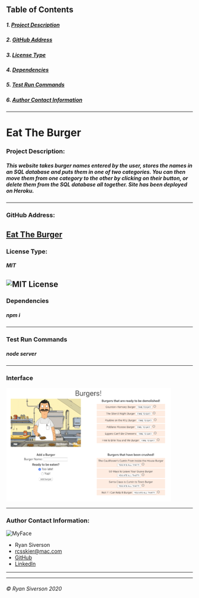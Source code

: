 
## Table of Contents
##### 1. [Project Description](#Project-Description)
##### 2. [GitHub Address](#GitHub-Address)
##### 3. [License Type](#License-Type)
##### 4. [Dependencies](#Dependencies)
##### 5. [Test Run Commands](#Test-Run-Commands)
##### 6. [Author Contact Information](#Author-Contact-Information)
---
# **Eat The Burger**

### **Project Description:**
##### This website takes burger names entered by the user, stores the names in an SQL database and puts them in one of two categories. You can then move them from one category to the other by clicking on their button, or delete them from the SQL database all together. Site has been deployed on Heroku.
---
### **GitHub Address:**
[Eat The Burger](https://github.com/rysiphoto/EatTheBurger)
---
### **License Type:**
##### MIT
![MIT License](https://img.shields.io/badge/license-MIT-green)
---
### **Dependencies**
##### npm i
---
### **Test Run Commands**
##### node server
---
### **Interface**
<img src="eattb.png" height="306px" width="445px">

---
### **Author Contact Information:**
![MyFace](https://avatars2.githubusercontent.com/u/61304775?s=400&u=49b1eb4b67335ca188a4fb17f280b9090e587df7&v=4)
* Ryan Siverson
* rcsskier@mac.com
* [GitHub](https://github.com/rysiphoto)
* [LinkedIn](https://www.linkedin.com/in/ryan-siverson-695b5a32/)

---
---
###### © Ryan Siverson 2020
